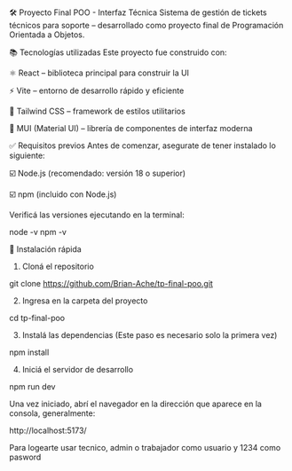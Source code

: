 
🛠️ Proyecto Final POO - Interfaz Técnica
Sistema de gestión de tickets técnicos para soporte – desarrollado como proyecto final de Programación Orientada a Objetos.

📚 Tecnologías utilizadas
Este proyecto fue construido con:

⚛️ React – biblioteca principal para construir la UI

⚡ Vite – entorno de desarrollo rápido y eficiente

🎨 Tailwind CSS – framework de estilos utilitarios

🧩 MUI (Material UI) – librería de componentes de interfaz moderna

✅ Requisitos previos
Antes de comenzar, asegurate de tener instalado lo siguiente:

☑️ Node.js (recomendado: versión 18 o superior)

☑️ npm (incluido con Node.js)

Verificá las versiones ejecutando en la terminal:

node -v
npm -v

🚀 Instalación rápida
1. Cloná el repositorio

git clone https://github.com/Brian-Ache/tp-final-poo.git

2. Ingresa en la carpeta del proyecto
   
cd tp-final-poo

3. Instalá las dependencias
(Este paso es necesario solo la primera vez)

npm install

4. Iniciá el servidor de desarrollo

npm run dev

Una vez iniciado, abrí el navegador en la dirección que aparece en la consola, generalmente:

http://localhost:5173/

Para logearte usar tecnico, admin  o trabajador como usuario  y 1234 como pasword
